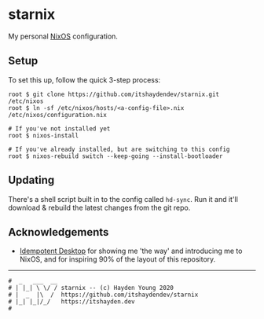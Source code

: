 # starnix

My personal [NixOS](https://nixos.org) configuration.

## Setup

To set this up, follow the quick 3-step process:

```shell
root $ git clone https://github.com/itshaydendev/starnix.git /etc/nixos
root $ ln -sf /etc/nixos/hosts/<a-config-file>.nix /etc/nixos/configuration.nix

# If you've not installed yet
root $ nixos-install

# If you've already installed, but are switching to this config
root $ nixos-rebuild switch --keep-going --install-bootloader
```

## Updating

There's a shell script built in to the config called `hd-sync`. Run it and it'll
download & rebuild the latest changes from the git repo.

## Acknowledgements

- [Idempotent Desktop](https://github.com/ksevelyar/idempotent-desktop) for
  showing me 'the way' and introducing me to NixOS, and for inspiring 90% of
  the layout of this repository.

---

```
#  _   ___  __
# | |_| \ \/ / starnix -- (c) Hayden Young 2020
# |  _  |\  /  https://github.com/itshaydendev/starnix
# |_| |_|/_/   https://itshayden.dev
# 
```

